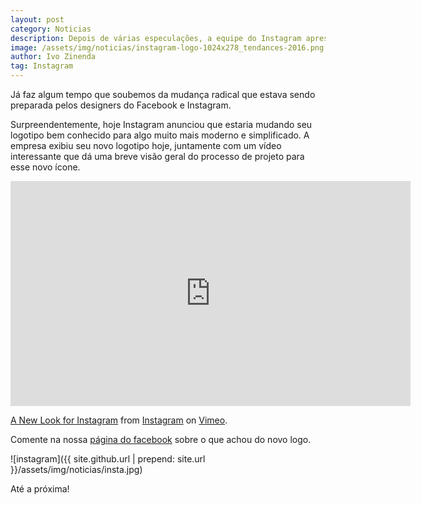 ```yaml
---
layout: post
category: Noticias
description: Depois de várias especulações, a equipe do Instagram apresentou o seu novo logo, com design totalmente reformuladi
image: /assets/img/noticias/instagram-logo-1024x278_tendances-2016.png
author: Ivo Zinenda
tag: Instagram
---
```


Já faz algum tempo que soubemos da mudança radical que estava sendo preparada pelos designers do Facebook e Instagram. 

Surpreendentemente, hoje Instagram anunciou que estaria mudando seu logotipo bem conhecido para algo muito mais moderno e simplificado. 
A empresa exibiu seu novo logotipo hoje, juntamente com um vídeo interessante que dá uma breve visão geral do processo de projeto para esse novo ícone.

<div class="video-container">
    <iframe src="https://player.vimeo.com/video/166138104?byline=0&portrait=0" width="640" height="360" frameborder="0" webkitallowfullscreen mozallowfullscreen allowfullscreen></iframe>
<p><a href="https://vimeo.com/166138104">A New Look for Instagram</a> from <a href="https://vimeo.com/instagram">Instagram</a> on <a href="https://vimeo.com">Vimeo</a>.</p>
</div>

Comente na nossa [página do facebook](https://www.facebook.com/maningtech/) sobre o que achou do novo logo.

![instagram]({{ site.github.url | prepend: site.url }}/assets/img/noticias/insta.jpg)

Até a próxima!